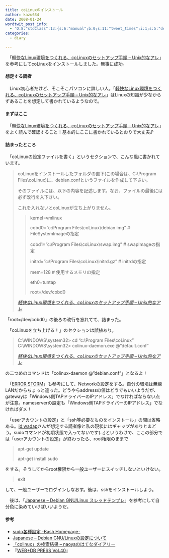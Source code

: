 ```yaml
---
title: coLinuxのインストール
author: kazu634
date: 2008-01-24
wordtwit_post_info:
  - 'O:8:"stdClass":13:{s:6:"manual";b:0;s:11:"tweet_times";i:1;s:5:"delay";i:0;s:7:"enabled";i:1;s:10:"separation";s:2:"60";s:7:"version";s:3:"3.7";s:14:"tweet_template";b:0;s:6:"status";i:2;s:6:"result";a:0:{}s:13:"tweet_counter";i:2;s:13:"tweet_log_ids";a:1:{i:0;i:3653;}s:9:"hash_tags";a:0:{}s:8:"accounts";a:1:{i:0;s:7:"kazu634";}}'
categories:
  - diary

---
```

<div class="section">
<p>
    　「<a href="http://d.hatena.ne.jp/wadap/20080121/1200922697#c" onclick="__gaTracker('send', 'event', 'outbound-article', 'http://d.hatena.ne.jp/wadap/20080121/1200922697#c', '軽快なLinux環境をつくれる、coLinuxのセットアップ手順 &#8211; Unix的なアレ');" target="_blank">軽快なLinux環境をつくれる、coLinuxのセットアップ手順 &#8211; Unix的なアレ</a>」を参考にしてcoLinuxをインストールしました。無事に成功。
</p>
  
<h4>
    想定する読者
</h4>
  
<p>
    　Linux初心者だけど、そこそこパソコンに詳しい人。「<a href="http://d.hatena.ne.jp/wadap/20080121/1200922697#c" onclick="__gaTracker('send', 'event', 'outbound-article', 'http://d.hatena.ne.jp/wadap/20080121/1200922697#c', '軽快なLinux環境をつくれる、coLinuxのセットアップ手順 &#8211; Unix的なアレ');" target="_blank">軽快なLinux環境をつくれる、coLinuxのセットアップ手順 &#8211; Unix的なアレ</a>」はLinuxの知識が少なからずあることを想定して書かれているようなので。
</p>
  
<h4>
    まずはここ
</h4>
  
<p>
    　「<a href="http://d.hatena.ne.jp/wadap/20080121/1200922697#c" onclick="__gaTracker('send', 'event', 'outbound-article', 'http://d.hatena.ne.jp/wadap/20080121/1200922697#c', '軽快なLinux環境をつくれる、coLinuxのセットアップ手順 &#8211; Unix的なアレ');" target="_blank">軽快なLinux環境をつくれる、coLinuxのセットアップ手順 &#8211; Unix的なアレ</a>」をよく読んで確認すること！基本的にここに書かれているとおりで大丈夫♪
</p>
  
<h4>
    詰まったところ
</h4>
  
<p>
    　「coLinuxの設定ファイルを書く」というセクションで、こんな風に書かれています。
</p>
  
<blockquote title="軽快なLinux環境をつくれる、coLinuxのセットアップ手順 - Unix的なアレ" cite="http://d.hatena.ne.jp/wadap/20080121/1200922697#c">
<p>
      coLinuxをインストールしたフォルダの直下(この場合は、C:\Program Files\coLinux)に、debian.confというファイルを作成して下さい。
</p>
    
<p>
      そのファイルには、以下の内容を記述します。なお、ファイルの最後には必ず改行を入下さい。
</p>
    
<p>
      これを入れないとcoLinuxが立ち上がりません。
</p>
    
<blockquote>
<p>
        kernel=vmlinux
</p>
      
<p>
        cobd0=&#8221;c:\Program Files\coLinux\debian.img&#8221; # FileSystemImageの指定
</p>
      
<p>
        cobd1=&#8221;c:\Program Files\coLinux\swap.img&#8221; # swapImageの指定
</p>
      
<p>
        initrd=&#8221;c:\Program Files\coLinux\initrd.gz&#8221; # initrdの指定
</p>
      
<p>
        mem=128 # 使用するメモリの指定
</p>
      
<p>
        eth0=tuntap
</p>
      
<p>
        root=/dev/cobd0
</p>
</blockquote>
    
<p>
<cite><a href="http://d.hatena.ne.jp/wadap/20080121/1200922697#c" onclick="__gaTracker('send', 'event', 'outbound-article', 'http://d.hatena.ne.jp/wadap/20080121/1200922697#c', '軽快なLinux環境をつくれる、coLinuxのセットアップ手順 &#8211; Unix的なアレ');" target="_blank">軽快なLinux環境をつくれる、coLinuxのセットアップ手順 &#8211; Unix的なアレ</a></cite>
</p>
</blockquote>
  
<p>
    「root=/dev/cobd0」の後ろの改行を忘れてて、詰まった。
</p>
  
<p>
    　「coLinuxを立ち上げる！」のセクションは誤植あり。
</p>
  
<blockquote title="軽快なLinux環境をつくれる、coLinuxのセットアップ手順 - Unix的なアレ" cite="http://d.hatena.ne.jp/wadap/20080121/1200922697#c">
<p>
      C:\WINDOWS\system32> cd &#8220;c:\Program Files\coLinux&#8221; C:\WINDOWS\system32> colinux-daemon.exe @&#8221;default.conf&#8221;
</p>
    
<p>
<cite><a href="http://d.hatena.ne.jp/wadap/20080121/1200922697#c" onclick="__gaTracker('send', 'event', 'outbound-article', 'http://d.hatena.ne.jp/wadap/20080121/1200922697#c', '軽快なLinux環境をつくれる、coLinuxのセットアップ手順 &#8211; Unix的なアレ');" target="_blank">軽快なLinux環境をつくれる、coLinuxのセットアップ手順 &#8211; Unix的なアレ</a></cite>
</p>
</blockquote>
  
<p>
    の二つめのコマンドは「colinux-daemon @&#8221;debian.conf&#8221;」となるよ！
</p>
  
<p>
    　「<a href="http://www.geocities.jp/error_storm/colinux2-2C.html" onclick="__gaTracker('send', 'event', 'outbound-article', 'http://www.geocities.jp/error_storm/colinux2-2C.html', 'ERROR STORM');" target="_blank">ERROR STORM</a>」も参考にして、Networkの設定をする。自分の環境は無線LANだからちょっと違った。どうやらaddressの値はどうでもいいようだが、gatewayは「Windows側TAPドライバーのIPアドレス」でなければならない点が注意。nameserverの設定も「Windows側TAPドライバーのIPアドレス」でなければダメ！
</p>
  
<p>
    　「userアカウントの設定」と「ssh等必要なものをインストール」の間は省略ある。<a href="http://d.hatena.ne.jp/wadap/" onclick="__gaTracker('send', 'event', 'outbound-article', 'http://d.hatena.ne.jp/wadap/', 'id:wadap');">id:wadap</a>さんが想定する読者像と私の現状にはギャップがありとまどう。sudoコマンドが初期状態で入ってないです(..;)というわけで、ここの部分では「userアカウントの設定」が終わったら、root権限のままで
</p>
  
<blockquote>
<p>
      apt-get update
</p>
    
<p>
      apt-get install sudo
</p>
</blockquote>
  
<p>
    をする。そうしてからroot権限から一般ユーザーにスイッチしないといけない。
</p>
  
<blockquote>
<p>
      exit
</p>
</blockquote>
  
<p>
    して、一般ユーザーでログインしなおす。後は、sshをインストールしよう。
</p>
  
<p>
    　後は、「<a href="http://debian.fam.cx/index.php?Japanese#content_1_1" onclick="__gaTracker('send', 'event', 'outbound-article', 'http://debian.fam.cx/index.php?Japanese#content_1_1', 'Japanese &#8211; Debian GNU/Linux スレッドテンプレ');" target="_blank">Japanese &#8211; Debian GNU/Linux スレッドテンプレ</a>」を参考にして自分色に染めていけばいいようだ。
</p>
  
<h4>
    参考
</h4>
  
<ul>
<li>
<a href="http://homepage2.nifty.com/BASH/sol/tool/sudo_config.html" onclick="__gaTracker('send', 'event', 'outbound-article', 'http://homepage2.nifty.com/BASH/sol/tool/sudo_config.html', 'sudo各種設定 -Bash Homepage-');" target="_blank">sudo各種設定 -Bash Homepage-</a>
</li>
<li>
<a href="http://debian.fam.cx/index.php?Japanese#content_1_1" onclick="__gaTracker('send', 'event', 'outbound-article', 'http://debian.fam.cx/index.php?Japanese#content_1_1', 'Japanese &#8211; Debian GNU/Linuxの設定について');" target="_blank">Japanese &#8211; Debian GNU/Linuxの設定について</a>
</li>
<li>
<a href="http://d.hatena.ne.jp/naoya/searchdiary?word=colinux" onclick="__gaTracker('send', 'event', 'outbound-article', 'http://d.hatena.ne.jp/naoya/searchdiary?word=colinux', '「colinux」の検索結果 &#8211; naoyaのはてなダイアリー');" target="_blank">「colinux」の検索結果 &#8211; naoyaのはてなダイアリー</a>
</li>
<li>
      『<a href="http://d.hatena.ne.jp/asin/477413192X" onclick="__gaTracker('send', 'event', 'outbound-article', 'http://d.hatena.ne.jp/asin/477413192X', 'WEB+DB PRESS Vol.40');">WEB+DB PRESS Vol.40</a>』
</li>
</ul>
</div>
